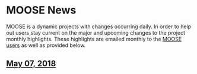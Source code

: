 # MOOSE News

MOOSE is a dynamic projects with changes occurring daily. In order to help out
users stay current on the major and upcoming changes to the project monthly highlights. These
highlights are emailed monthly to the [MOOSE users](contact_us.md) as well as provided below.

## [May 07, 2018](2018_05_08.md)
